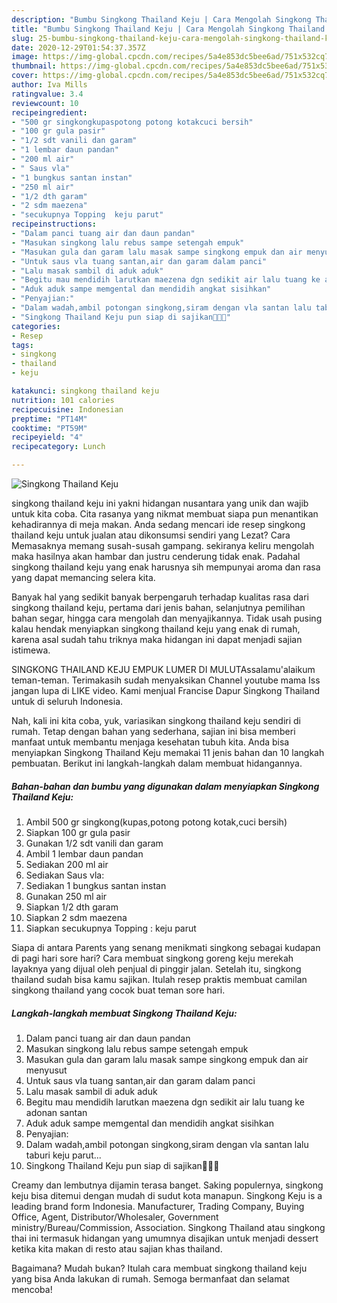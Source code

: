 ```yaml
---
description: "Bumbu Singkong Thailand Keju | Cara Mengolah Singkong Thailand Keju Yang Enak Dan Lezat"
title: "Bumbu Singkong Thailand Keju | Cara Mengolah Singkong Thailand Keju Yang Enak Dan Lezat"
slug: 25-bumbu-singkong-thailand-keju-cara-mengolah-singkong-thailand-keju-yang-enak-dan-lezat
date: 2020-12-29T01:54:37.357Z
image: https://img-global.cpcdn.com/recipes/5a4e853dc5bee6ad/751x532cq70/singkong-thailand-keju-foto-resep-utama.jpg
thumbnail: https://img-global.cpcdn.com/recipes/5a4e853dc5bee6ad/751x532cq70/singkong-thailand-keju-foto-resep-utama.jpg
cover: https://img-global.cpcdn.com/recipes/5a4e853dc5bee6ad/751x532cq70/singkong-thailand-keju-foto-resep-utama.jpg
author: Iva Mills
ratingvalue: 3.4
reviewcount: 10
recipeingredient:
- "500 gr singkongkupaspotong potong kotakcuci bersih"
- "100 gr gula pasir"
- "1/2 sdt vanili dan garam"
- "1 lembar daun pandan"
- "200 ml air"
- " Saus vla"
- "1 bungkus santan instan"
- "250 ml air"
- "1/2 dth garam"
- "2 sdm maezena"
- "secukupnya Topping  keju parut"
recipeinstructions:
- "Dalam panci tuang air dan daun pandan"
- "Masukan singkong lalu rebus sampe setengah empuk"
- "Masukan gula dan garam lalu masak sampe singkong empuk dan air menyusut"
- "Untuk saus vla tuang santan,air dan garam dalam panci"
- "Lalu masak sambil di aduk aduk"
- "Begitu mau mendidih larutkan maezena dgn sedikit air lalu tuang ke adonan santan"
- "Aduk aduk sampe memgental dan mendidih angkat sisihkan"
- "Penyajian:"
- "Dalam wadah,ambil potongan singkong,siram dengan vla santan lalu taburi keju parut..."
- "Singkong Thailand Keju pun siap di sajikan🤗🤗🤗"
categories:
- Resep
tags:
- singkong
- thailand
- keju

katakunci: singkong thailand keju 
nutrition: 101 calories
recipecuisine: Indonesian
preptime: "PT14M"
cooktime: "PT59M"
recipeyield: "4"
recipecategory: Lunch

---
```



![Singkong Thailand Keju](https://img-global.cpcdn.com/recipes/5a4e853dc5bee6ad/751x532cq70/singkong-thailand-keju-foto-resep-utama.jpg)


singkong thailand keju ini yakni hidangan nusantara yang unik dan wajib untuk kita coba. Cita rasanya yang nikmat membuat siapa pun menantikan kehadirannya di meja makan.
Anda sedang mencari ide resep singkong thailand keju untuk jualan atau dikonsumsi sendiri yang Lezat? Cara Memasaknya memang susah-susah gampang. sekiranya keliru mengolah maka hasilnya akan hambar dan justru cenderung tidak enak. Padahal singkong thailand keju yang enak harusnya sih mempunyai aroma dan rasa yang dapat memancing selera kita.

Banyak hal yang sedikit banyak berpengaruh terhadap kualitas rasa dari singkong thailand keju, pertama dari jenis bahan, selanjutnya pemilihan bahan segar, hingga cara mengolah dan menyajikannya. Tidak usah pusing kalau hendak menyiapkan singkong thailand keju yang enak di rumah, karena asal sudah tahu triknya maka hidangan ini dapat menjadi sajian istimewa.

SINGKONG THAILAND KEJU EMPUK LUMER DI MULUTAssalamu&#39;alaikum teman-teman. Terimakasih sudah menyaksikan Channel youtube mama Iss jangan lupa di LIKE video. Kami menjual Francise Dapur Singkong Thailand untuk di seluruh Indonesia.


Nah, kali ini kita coba, yuk, variasikan singkong thailand keju sendiri di rumah. Tetap dengan bahan yang sederhana, sajian ini bisa memberi manfaat untuk membantu menjaga kesehatan tubuh kita. Anda bisa menyiapkan Singkong Thailand Keju memakai 11 jenis bahan dan 10 langkah pembuatan. Berikut ini langkah-langkah dalam membuat hidangannya.

<!--inarticleads1-->

##### Bahan-bahan dan bumbu yang digunakan dalam menyiapkan Singkong Thailand Keju:

1. Ambil 500 gr singkong(kupas,potong potong kotak,cuci bersih)
1. Siapkan 100 gr gula pasir
1. Gunakan 1/2 sdt vanili dan garam
1. Ambil 1 lembar daun pandan
1. Sediakan 200 ml air
1. Sediakan  Saus vla:
1. Sediakan 1 bungkus santan instan
1. Gunakan 250 ml air
1. Siapkan 1/2 dth garam
1. Siapkan 2 sdm maezena
1. Siapkan secukupnya Topping : keju parut


Siapa di antara Parents yang senang menikmati singkong sebagai kudapan di pagi hari sore hari? Cara membuat singkong goreng keju merekah layaknya yang dijual oleh penjual di pinggir jalan. Setelah itu, singkong thailand sudah bisa kamu sajikan. Itulah resep praktis membuat camilan singkong thailand yang cocok buat teman sore hari. 

<!--inarticleads2-->

##### Langkah-langkah membuat Singkong Thailand Keju:

1. Dalam panci tuang air dan daun pandan
1. Masukan singkong lalu rebus sampe setengah empuk
1. Masukan gula dan garam lalu masak sampe singkong empuk dan air menyusut
1. Untuk saus vla tuang santan,air dan garam dalam panci
1. Lalu masak sambil di aduk aduk
1. Begitu mau mendidih larutkan maezena dgn sedikit air lalu tuang ke adonan santan
1. Aduk aduk sampe memgental dan mendidih angkat sisihkan
1. Penyajian:
1. Dalam wadah,ambil potongan singkong,siram dengan vla santan lalu taburi keju parut...
1. Singkong Thailand Keju pun siap di sajikan🤗🤗🤗


Creamy dan lembutnya dijamin terasa banget. Saking populernya, singkong keju bisa ditemui dengan mudah di sudut kota manapun. Singkong Keju is a leading brand form Indonesia. Manufacturer, Trading Company, Buying Office, Agent, Distributor/Wholesaler, Government ministry/Bureau/Commission, Association. Singkong Thailand atau singkong thai ini termasuk hidangan yang umumnya disajikan untuk menjadi dessert ketika kita makan di resto atau sajian khas thailand. 

Bagaimana? Mudah bukan? Itulah cara membuat singkong thailand keju yang bisa Anda lakukan di rumah. Semoga bermanfaat dan selamat mencoba!
